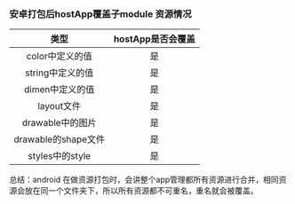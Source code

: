 ### 安卓打包后hostApp覆盖子module 资源情况


类型| hostApp是否会覆盖
|:--:|:--:|
color中定义的值|是
string中定义的值	|是
dimen中定义的值|是
layout文件	|是
drawable中的图片|是
drawable的shape文件|是
styles中的style|是

总结：android 在做资源打包时，会讲整个app管理都所有资源进行合并，相同资源会放在同一个文件夹下，所以所有资源都不可重名，重名就会被覆盖。
